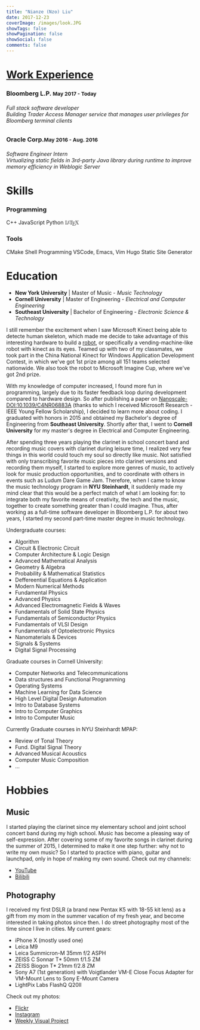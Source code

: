 ```yaml
---
title: "Nianze (Nzo) Liu"
date: 2017-12-23
coverImage: /images/look.JPG
showTags: false
showPagination: false
showSocial: false
comments: false
---
```


<div id="loader-wrapper">
    <div id="loader"></div>
    <div class="loader-section section-left"></div>
    <div class="loader-section section-right"></div>
</div>

# [Work Experience](https://drive.google.com/file/d/1uNEZZE2rUJP2sUzg5x-zMvOvMyvzuAhY/view?usp=sharing)

<div class='display-card experience-card'>
    <h3 class='company'>Bloomberg L.P. <small class='dates'>May 2017 - Today</small></h3>
    <h6 class='description'>
        Full stack software developer
        <br/>
        Building Trader Access Manager service that manages user privileges for Bloomberg terminal clients
    </h6>
</div>

<div class='display-card experience-card'>
    <h3 class='company'>Oracle Corp.<small class='dates'>May 2016 - Aug. 2016</small></h3>
    <h6 class='description'>
        Software Engineer Intern<br/>
        Virtualizing static fields in 3rd-party Java library during runtime to improve memory efficiency in Weblogic Server
    </h6>
</div>

# Skills

<div class='display-card skills'>
    <h3 class='skill-category'>Programming</h3>
    <span class='tooltip--top' data-tooltip='My primary programming language.'>C++</span>
    <span>JavaScript</span>
    <span>Python</span>
    <span class='texthtml' style="font-family: 'CMU Serif', cmr10, LMRoman10-Regular, 'Latin Modern Math', 'Nimbus Roman No9 L', 'Times New Roman', Times, serif;">L<span style="text-transform: uppercase; font-size: 0.75em; vertical-align: 0.25em; margin-left: -0.36em; margin-right: -0.15em; line-height: 1ex;">a</span>T<span style="text-transform: uppercase; vertical-align: -0.5ex; margin-left: -0.1667em; margin-right: -0.125em; line-height: 1ex;">e</span>X</span>
</div>

<div class='display-card skills'>
    <h3 class='skill-category'>Tools</h3>
    <span>CMake</span>
    <span>Shell Programming</span>
    <span class='tooltip--top' data-tooltip='No bias. They all are great editors.'>VSCode, Emacs, Vim</span>
    <span class='tooltip--top' data-tooltip="Tool I used to built this website">Hugo Static Site Generator</span>
</div>

# Education

- **New York University**
| Master of Music - _Music Technology_
- **Cornell University**
| Master of Engineering - _Electrical and Computer Engineering_
- **Southeast University**
| Bachelor of Engineering - _Electronic Science & Technology_

I still remember the excitement when I saw Microsoft Kinect being able to detecte human skeleton, which made me decide to take advantage of this interesting hardware to build a [robot](https://youtu.be/Y7ey0uSVP0o), or specifically a vending-machine-like robot with kinect as its eyes. Teamed up with two of my classmates, we took part in the China National Kinect for Windows Application Development Contest, in which we've got 1st prize among all 151 teams selected nationwide. We also took the robot to Microsoft Imagine Cup, where we've got 2nd prize.

With my knowledge of computer increased, I found more fun in programming, largely due to its faster feedback loop during development compared to hardware design. So after publishing a paper on [Nanoscale-DOI:10.1039/C4NR06883A](http://pubs.rsc.org/en/content/articlelanding/2015/nr/c4nr06883a#!divAbstract) (thanks to which I received Microsoft Research - IEEE Young Fellow Scholarship), I decided to learn more about coding. I graduated with honors in 2015 and obtained my Bachelor's degree of Engineering from **Southeast University**. Shortly after that, I went to **Cornell University** for my master's degree in Electrical and Computer Engineering.

After spending three years playing the clarinet in school concert band and recording music covers with clarinet during leisure time, I realized very few things in this world could touch my soul so directly like music. Not satisfied with only transcribing favorite music pieces into clarinet versions and recording them myself, I started to explore more genres of music, to actively look for music production opportunities, and to coordinate with others in events such as Ludum Dare Game Jam. Therefore, when I came to know the music technology program in **NYU Steinhardt**, it suddenly made my mind clear that this would be a perfect match of what I am looking for: to integrate both my favorite means of creativity, the tech and the music, together to create something greater than I could imagine. Thus, after working as a full-time software developer in Bloomberg L.P. for about two years, I started my second part-time master degree in music technology.

Undergraduate courses:

* Algorithm
* Circuit & Electronic Circuit
* Computer Architecture & Logic Design
* Advanced Mathematical Analysis
* Geometry & Algebra
* Probability & Mathematical Statistics
* Deffereential Equations & Application
* Modern Numerical Methods
* Fundamental Physics
* Advanced Physics
* Advanced Electromagnetic Fields & Waves
* Fundamentals of Solid State Physics
* Fundamentals of Semiconductor Physics
* Fundamentals of VLSI Design
* Fundamentals of Optoelectronic Physics
* Nanomaterials & Devices
* Signals & Systems
* Digital Signal Processing

Graduate courses in Cornell University:

* Computer Networks and Telecommunications
* Data structures and Functional Programming
* Operating Systems
* Machine Learning for Data Science
* High Level Digital Design Automation
* Intro to Database Systems
* Intro to Computer Graphics
* Intro to Computer Music

Currently Graduate courses in NYU Steinhardt MPAP:

* Review of Tonal Theory
* Fund. Digital Signal Theory
* Advanced Musical Acoustics
* Computer Music Composition
* ...

# Hobbies

## Music

I started playing the clarinet since my elementary school and joint school concert band during my high school. Music has become a pleasing way of self-expression. After covering some of my favorite songs in clarinet during the summer of 2015, I determined to make it one step further: why not to write my own music? So I started to practice with piano, guitar and launchpad, only in hope of making my own sound. Check out my channels:

* [YouTube](https://www.youtube.com/user/daoxinzhishui/)
* [Bilibili](https://space.bilibili.com/2844586/)

## Photography

I received my first DSLR (a brand new Pentax K5 with 18-55 kit lens) as a gift from my mom in the summer vacation of my fresh year, and become interested in taking photos since then. I do street photography most of the time since I live in cities. My current gears:

* iPhone X (mostly used one)
* Leica M9
* Leica Summicron-M 35mm f/2 ASPH
* ZEISS C Sonnar T* 50mm f/1.5 ZM
* ZEISS Biogon T* 21mm f/2.8 ZM
* Sony A7 (1st generation) with Voigtlander VM-E Close Focus Adapter for VM-Mount Lens to Sony E-Mount Camera
* LightPix Labs FlashQ Q20II

Check out my photos:

* [Flickr](https://www.flickr.com/photos/129774362@N07/)
* [Instagram](https://www.instagram.com/eznain/)
* [Weekly Visual Project](http://nianze.tk/categories/visual/)